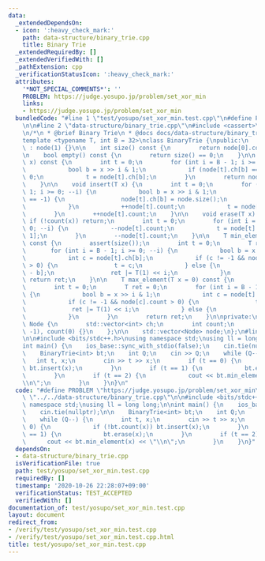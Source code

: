 ```yaml
---
data:
  _extendedDependsOn:
  - icon: ':heavy_check_mark:'
    path: data-structure/binary_trie.cpp
    title: Binary Trie
  _extendedRequiredBy: []
  _extendedVerifiedWith: []
  _pathExtension: cpp
  _verificationStatusIcon: ':heavy_check_mark:'
  attributes:
    '*NOT_SPECIAL_COMMENTS*': ''
    PROBLEM: https://judge.yosupo.jp/problem/set_xor_min
    links:
    - https://judge.yosupo.jp/problem/set_xor_min
  bundledCode: "#line 1 \"test/yosupo/set_xor_min.test.cpp\"\n#define PROBLEM \"https://judge.yosupo.jp/problem/set_xor_min\"\
    \n\n#line 2 \"data-structure/binary_trie.cpp\"\n#include <cassert>\n#include <vector>\n\
    \n/*\n * @brief Binary Trie\n * @docs docs/data-structure/binary_trie.md\n */\n\
    template <typename T, int B = 32>\nclass BinaryTrie {\npublic:\n    BinaryTrie()\
    \ : node(1) {}\n\n    int size() const {\n        return node[0].count;\n    }\n\
    \n    bool empty() const {\n        return size() == 0;\n    }\n\n    int count(T\
    \ x) const {\n        int t = 0;\n        for (int i = B - 1; i >= 0; --i) {\n\
    \            bool b = x >> i & 1;\n            if (node[t].ch[b] == -1) return\
    \ 0;\n            t = node[t].ch[b];\n        }\n        return node[t].count;\n\
    \    }\n\n    void insert(T x) {\n        int t = 0;\n        for (int i = B -\
    \ 1; i >= 0; --i) {\n            bool b = x >> i & 1;\n            if (node[t].ch[b]\
    \ == -1) {\n                node[t].ch[b] = node.size();\n                node.emplace_back();\n\
    \            }\n            ++node[t].count;\n            t = node[t].ch[b];\n\
    \        }\n        ++node[t].count;\n    }\n\n    void erase(T x) {\n       \
    \ if (!count(x)) return;\n        int t = 0;\n        for (int i = B - 1; i >=\
    \ 0; --i) {\n            --node[t].count;\n            t = node[t].ch[x >> i &\
    \ 1];\n        }\n        --node[t].count;\n    }\n\n    T min_element(T x = 0)\
    \ const {\n        assert(size());\n        int t = 0;\n        T ret = 0;\n \
    \       for (int i = B - 1; i >= 0; --i) {\n            bool b = x >> i & 1;\n\
    \            int c = node[t].ch[b];\n            if (c != -1 && node[c].count\
    \ > 0) {\n                t = c;\n            } else {\n                t = node[t].ch[1\
    \ - b];\n                ret |= T(1) << i;\n            }\n        }\n       \
    \ return ret;\n    }\n\n    T max_element(T x = 0) const {\n        assert(size());\n\
    \        int t = 0;\n        T ret = 0;\n        for (int i = B - 1; i >= 0; --i)\
    \ {\n            bool b = x >> i & 1;\n            int c = node[t].ch[1 - b];\n\
    \            if (c != -1 && node[c].count > 0) {\n                t = c;\n   \
    \             ret |= T(1) << i;\n            } else {\n                t = node[t].ch[b];\n\
    \            }\n        }\n        return ret;\n    }\n\nprivate:\n    struct\
    \ Node {\n        std::vector<int> ch;\n        int count;\n        Node() : ch(2,\
    \ -1), count(0) {}\n    };\n\n    std::vector<Node> node;\n};\n#line 4 \"test/yosupo/set_xor_min.test.cpp\"\
    \n\n#include <bits/stdc++.h>\nusing namespace std;\nusing ll = long long;\n\n\
    int main() {\n    ios_base::sync_with_stdio(false);\n    cin.tie(nullptr);\n\n\
    \    BinaryTrie<int> bt;\n    int Q;\n    cin >> Q;\n    while (Q--) {\n     \
    \   int t, x;\n        cin >> t >> x;\n        if (t == 0) {\n            if (!bt.count(x))\
    \ bt.insert(x);\n        }\n        if (t == 1) {\n            bt.erase(x);\n\
    \        }\n        if (t == 2) {\n            cout << bt.min_element(x) << \"\
    \\n\";\n        }\n    }\n}\n"
  code: "#define PROBLEM \"https://judge.yosupo.jp/problem/set_xor_min\"\n\n#include\
    \ \"../../data-structure/binary_trie.cpp\"\n\n#include <bits/stdc++.h>\nusing\
    \ namespace std;\nusing ll = long long;\n\nint main() {\n    ios_base::sync_with_stdio(false);\n\
    \    cin.tie(nullptr);\n\n    BinaryTrie<int> bt;\n    int Q;\n    cin >> Q;\n\
    \    while (Q--) {\n        int t, x;\n        cin >> t >> x;\n        if (t ==\
    \ 0) {\n            if (!bt.count(x)) bt.insert(x);\n        }\n        if (t\
    \ == 1) {\n            bt.erase(x);\n        }\n        if (t == 2) {\n      \
    \      cout << bt.min_element(x) << \"\\n\";\n        }\n    }\n}"
  dependsOn:
  - data-structure/binary_trie.cpp
  isVerificationFile: true
  path: test/yosupo/set_xor_min.test.cpp
  requiredBy: []
  timestamp: '2020-10-26 22:28:07+09:00'
  verificationStatus: TEST_ACCEPTED
  verifiedWith: []
documentation_of: test/yosupo/set_xor_min.test.cpp
layout: document
redirect_from:
- /verify/test/yosupo/set_xor_min.test.cpp
- /verify/test/yosupo/set_xor_min.test.cpp.html
title: test/yosupo/set_xor_min.test.cpp
---
```

